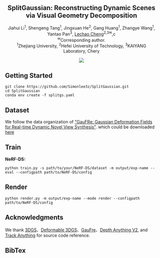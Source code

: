 <p align="center">
  
  <h2 align="center"><strong>SplitGaussian: Reconstructing Dynamic Scenes via Visual Geometry Decomposition</strong></h2>

  <p align="center">
  <span>
    Jiahui Li<sup>1</sup>,
    Shengeng Tang<sup>1</sup>,
    Jingxuan He<sup>2</sup>,
    Gang Huang<sup>1</sup>,
    Zhangye Wang<sup>1</sup>,
    Yantao Pan<sup>3</sup>,
    <a href="https://scholar.google.com/citations?user=PKFAv-cAAAAJ&hl=en">Lechao Cheng</a><sup>2,3✉</sup>,c
  </span>
    <br>
  <span>
    <!-- <sup>*</sup>Equal contribution. -->
    <sup>✉</sup>Corresponding author.
    <br>
    <sup>1</sup>Zhejiang University,
    <sup>2</sup>Hefei University of Technology,
    <sup>3</sup>KAIYANG Laboratory, Chery
  </span>
</p>

<div align="center">

<!-- <a href='https://arxiv.org/abs/2404.08966'><img src='https://img.shields.io/badge/arXiv-2404.08966-b31b1b.svg'></a> -->

<a href='https://simonlee3z.github.io/SplitGaussian-Page/'><img src='https://img.shields.io/badge/Project-Page-Green'></a>

</div>

## Getting Started

```Shell
git clone https://github.com/Simonlee3z/SplitGaussian.git
cd SplitGaussian
conda env create -f splitgs.yaml

```

## Dataset

We follow the data organization of ["GauFRe: Gaussian Deformation Fields for Real-time Dynamic Novel View Synthesis"](https://github.com/brownvc/GauFRe/). which could be downloaded [here](https://1drv.ms/f/c/4dd35d8ee847a247/EpmindtZTxxBiSjYVuaaiuUBr7w3nOzEl6GjrWjmVPuBFw?e=cW5gg1)

## Train

**NeRF-DS:**

```shell
python train.py -s path/to/your/NeRF-DS/dataset -m output/exp-name --eval --configpath path/to/NeRF-DS/config
```

## Render

```shell
python render.py -m output/exp-name --mode render --configpath path/to/NeRF-DS/config
```

## Acknowledgments

We thank [3DGS](https://github.com/graphdeco-inria/gaussian-splatting)、[Deformable 3DGS](https://github.com/ingra14m/Deformable-3D-Gaussians)、[GauFre](https://github.com/brownvc/GauFRe)、[Depth Anything V2](https://github.com/DepthAnything/Depth-Anything-V2), and [Track Anything](https://github.com/gaomingqi/Track-Anything) for source code reference.

## BibTex

